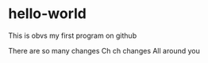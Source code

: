 # hello-world
This is obvs my first program on github

There are so many changes
Ch ch changes
All around you
